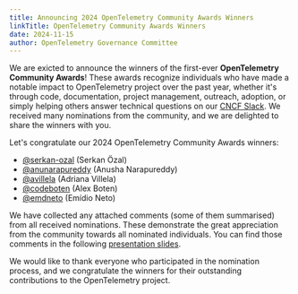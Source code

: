 ```yaml
---
title: Announcing 2024 OpenTelemetry Community Awards Winners
linkTitle: OpenTelemetry Community Awards Winners
date: 2024-11-15
author: OpenTelemetry Governance Committee
---
```


We are exicted to announce the winners of the first-ever **OpenTelemetry
Community Awards**! These awards recognize individuals who have made a notable
impact to OpenTelemetry project over the past year, whether it's through code,
documentation, project management, outreach, adoption, or simply helping others
answer technical questions on our [CNCF Slack](https://slack.cncf.io/). We
received many nominations from the community, and we are delighted to share the
winners with you.

Let's congratulate our 2024 OpenTelemetry Community Awards winners:

- [@serkan-ozal](https://github.com/serkan-ozal) (Serkan Özal)
- [@anunarapureddy](https://github.com/anunarapureddy) (Anusha Narapureddy)
- [@avillela](https://github.com/avillela) (Adriana Villela)
- [@codeboten](https://github.com/codeboten) (Alex Boten)
- [@emdneto](https://github.com/emdneto) (Emídio Neto)

We have collected any attached comments (some of them summarised) from all
received nominations. These demonstrate the great appreciation from the
community towards all nominated individuals. You can find those comments in the
following
[presentation slides](https://docs.google.com/presentation/d/1YaJvAWnNcUJd1RNsqvEYCcqvJUoj0TDd).

We would like to thank everyone who participated in the nomination process, and
we congratulate the winners for their outstanding contributions to the
OpenTelemetry project.
